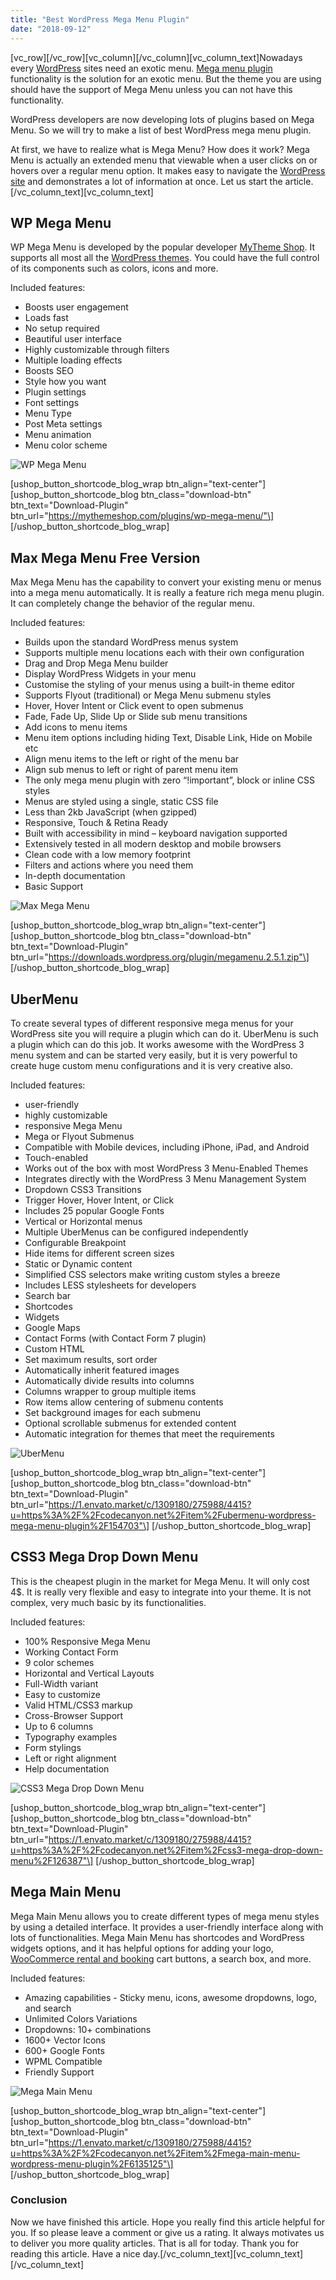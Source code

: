 ```yaml
---
title: "Best WordPress Mega Menu Plugin"
date: "2018-09-12"
---
```


\[vc_row\]\[/vc_row\]\[vc_column\]\[/vc_column\]\[vc_column_text\]Nowadays every [WordPress](https://wordpress.com/) sites need an exotic menu. [Mega menu plugin](https://codecanyon.net/search/mega%20menu%20plugin?ref=redqteam) functionality is the solution for an exotic menu. But the theme you are using should have the support of Mega Menu unless you can not have this functionality.

WordPress developers are now developing lots of plugins based on Mega Menu. So we will try to make a list of best WordPress mega menu plugin.

At first, we have to realize what is Mega Menu? How does it work? Mega Menu is actually an extended menu that viewable when a user clicks on or hovers over a regular menu option. It makes easy to navigate the [WordPress site](https://redq.io/blog/benefits-using-wordpress/) and demonstrates a lot of information at once. Let us start the article.\[/vc_column_text\]\[vc_column_text\]

## WP Mega Menu

WP Mega Menu is developed by the popular developer [MyTheme Shop](https://mythemeshop.com/). It supports all most all the [WordPress themes](https://redq.io/blog/best-wordpress-themes-for-seo-2018/). You could have the full control of its components such as colors, icons and more.

Included features:

- Boosts user engagement
- Loads fast
- No setup required
- Beautiful user interface
- Highly customizable through filters
- Multiple loading effects
- Boosts SEO
- Style how you want
- Plugin settings
- Font settings
- Menu Type
- Post Meta settings
- Menu animation
- Menu color scheme

![WP Mega Menu](/assets/blog/images/WP-Mega-Menu.png "WP Mega Menu")

\[ushop_button_shortcode_blog_wrap btn_align="text-center"\]
\[ushop_button_shortcode_blog btn_class="download-btn" btn_text="Download-Plugin" btn_url="https://mythemeshop.com/plugins/wp-mega-menu/"\]
\[/ushop_button_shortcode_blog_wrap\]

## Max Mega Menu Free Version

Max Mega Menu has the capability to convert your existing menu or menus into a mega menu automatically. It is really a feature rich mega menu plugin. It can completely change the behavior of the regular menu.

Included features:

- Builds upon the standard WordPress menus system
- Supports multiple menu locations each with their own configuration
- Drag and Drop Mega Menu builder
- Display WordPress Widgets in your menu
- Customise the styling of your menus using a built-in theme editor
- Supports Flyout (traditional) or Mega Menu submenu styles
- Hover, Hover Intent or Click event to open submenus
- Fade, Fade Up, Slide Up or Slide sub menu transitions
- Add icons to menu items
- Menu item options including hiding Text, Disable Link, Hide on Mobile etc
- Align menu items to the left or right of the menu bar
- Align sub menus to left or right of parent menu item
- The only mega menu plugin with zero “!important”, block or inline CSS styles
- Menus are styled using a single, static CSS file
- Less than 2kb JavaScript (when gzipped)
- Responsive, Touch & Retina Ready
- Built with accessibility in mind – keyboard navigation supported
- Extensively tested in all modern desktop and mobile browsers
- Clean code with a low memory footprint
- Filters and actions where you need them
- In-depth documentation
- Basic Support

![Max Mega Menu](/assets/blog/images/Max-Mega-Menu.png "Max Mega Menu")

\[ushop_button_shortcode_blog_wrap btn_align="text-center"\]
\[ushop_button_shortcode_blog btn_class="download-btn" btn_text="Download-Plugin" btn_url="https://downloads.wordpress.org/plugin/megamenu.2.5.1.zip"\]
\[/ushop_button_shortcode_blog_wrap\]

## UberMenu

To create several types of different responsive mega menus for your WordPress site you will require a plugin which can do it. UberMenu is such a plugin which can do this job. It works awesome with the WordPress 3 menu system and can be started very easily, but it is very powerful to create huge custom menu configurations and it is very creative also.

Included features:

- user-friendly
- highly customizable
- responsive Mega Menu
- Mega or Flyout Submenus
- Compatible with Mobile devices, including iPhone, iPad, and Android
- Touch-enabled
- Works out of the box with most WordPress 3 Menu-Enabled Themes
- Integrates directly with the WordPress 3 Menu Management System
- Dropdown CSS3 Transitions
- Trigger Hover, Hover Intent, or Click
- Includes 25 popular Google Fonts
- Vertical or Horizontal menus
- Multiple UberMenus can be configured independently
- Configurable Breakpoint
- Hide items for different screen sizes
- Static or Dynamic content
- Simplified CSS selectors make writing custom styles a breeze
- Includes LESS stylesheets for developers
- Search bar
- Shortcodes
- Widgets
- Google Maps
- Contact Forms (with Contact Form 7 plugin)
- Custom HTML
- Set maximum results, sort order
- Automatically inherit featured images
- Automatically divide results into columns
- Columns wrapper to group multiple items
- Row items allow centering of submenu contents
- Set background images for each submenu
- Optional scrollable submenus for extended content
- Automatic integration for themes that meet the requirements

![UberMenu](/assets/blog/images/UberMenu.png "UberMenu")

\[ushop_button_shortcode_blog_wrap btn_align="text-center"\]
\[ushop_button_shortcode_blog btn_class="download-btn" btn_text="Download-Plugin" btn_url="https://1.envato.market/c/1309180/275988/4415?u=https%3A%2F%2Fcodecanyon.net%2Fitem%2Fubermenu-wordpress-mega-menu-plugin%2F154703"\]
\[/ushop_button_shortcode_blog_wrap\]

## CSS3 Mega Drop Down Menu

This is the cheapest plugin in the market for Mega Menu. It will only cost 4\$. It is really very flexible and easy to integrate into your theme. It is not complex, very much basic by its functionalities.

Included features:

- 100% Responsive Mega Menu
- Working Contact Form
- 9 color schemes
- Horizontal and Vertical Layouts
- Full-Width variant
- Easy to customize
- Valid HTML/CSS3 markup
- Cross-Browser Support
- Up to 6 columns
- Typography examples
- Form stylings
- Left or right alignment
- Help documentation

![CSS3 Mega Drop Down Menu](/assets/blog/images/CSS3-Mega-Drop-Down-Menu.png "CSS3 Mega Drop Down Menu")

\[ushop_button_shortcode_blog_wrap btn_align="text-center"\]
\[ushop_button_shortcode_blog btn_class="download-btn" btn_text="Download-Plugin" btn_url="https://1.envato.market/c/1309180/275988/4415?u=https%3A%2F%2Fcodecanyon.net%2Fitem%2Fcss3-mega-drop-down-menu%2F126387"\]
\[/ushop_button_shortcode_blog_wrap\]

## Mega Main Menu

Mega Main Menu allows you to create different types of mega menu styles by using a detailed interface. It provides a user-friendly interface along with lots of functionalities. Mega Main Menu has shortcodes and WordPress widgets options, and it has helpful options for adding your logo, [WooCommerce rental and booking](https://redq.io/blog/woocommerce-booking-plugin/) cart buttons, a search box, and more.

Included features:

- Amazing capabilities - Sticky menu, icons, awesome dropdowns, logo, and search
- Unlimited Colors Variations
- Dropdowns: 10+ combinations
- 1600+ Vector Icons
- 600+ Google Fonts
- WPML Compatible
- Friendly Support

![Mega Main Menu](/assets/blog/images/Mega-Main-Menu.png "Mega Main Menu")

\[ushop_button_shortcode_blog_wrap btn_align="text-center"\]
\[ushop_button_shortcode_blog btn_class="download-btn" btn_text="Download-Plugin" btn_url="https://1.envato.market/c/1309180/275988/4415?u=https%3A%2F%2Fcodecanyon.net%2Fitem%2Fmega-main-menu-wordpress-menu-plugin%2F6135125"\]
\[/ushop_button_shortcode_blog_wrap\]

### Conclusion

Now we have finished this article. Hope you really find this article helpful for you. If so please leave a comment or give us a rating. It always motivates us to deliver you more quality articles. That is all for today. Thank you for reading this article. Have a nice day.\[/vc_column_text\]\[vc_column_text\]\[/vc_column_text\]
